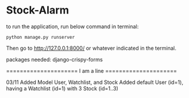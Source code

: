 # Stock-Alarm
to run the application, run below command in terminal:

`python manage.py runserver`

Then go to http://127.0.0.1:8000/ or whatever indicated in the terminal.

packages needed:
django-crispy-forms

===================== I am a line =====================

03/11
Added Model User, Watchlist, and Stock
Added default User (id=1), having a Watchlist (id=1) with 3 Stock (id=1..3)
